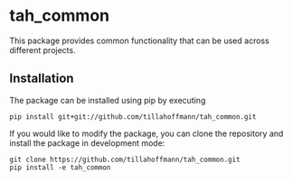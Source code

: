 # tah_common

This package provides common functionality that can be used across different projects.

## Installation

The package can be installed using pip by executing

    pip install git+git://github.com/tillahoffmann/tah_common.git

If you would like to modify the package, you can clone the repository and install the package in development mode:

    git clone https://github.com/tillahoffmann/tah_common.git
    pip install -e tah_common
